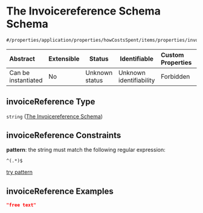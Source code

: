 # The Invoicereference Schema Schema

```txt
#/properties/application/properties/howCostsSpent/items/properties/invoiceReference#/properties/application/properties/howCostsSpent/items/properties/invoiceReference
```




| Abstract            | Extensible | Status         | Identifiable            | Custom Properties | Additional Properties | Access Restrictions | Defined In                                                                                     |
| :------------------ | ---------- | -------------- | ----------------------- | :---------------- | --------------------- | ------------------- | ---------------------------------------------------------------------------------------------- |
| Can be instantiated | No         | Unknown status | Unknown identifiability | Forbidden         | Allowed               | none                | [CompletionReport.schema.json\*](../false/CompletionReport.schema.json "open original schema") |

## invoiceReference Type

`string` ([The Invoicereference Schema](completionreport-properties-the-application-schema-properties-the-how-costs-spent-schema-the-items-schema-properties-the-invoicereference-schema.md))

## invoiceReference Constraints

**pattern**: the string must match the following regular expression: 

```regexp
^(.*)$
```

[try pattern](https://regexr.com/?expression=%5E(.*)%24 "try regular expression with regexr.com")

## invoiceReference Examples

```json
"free text"
```
